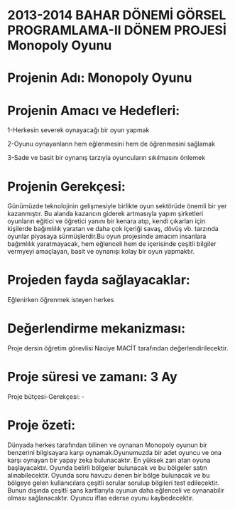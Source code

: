 # 2013-2014 BAHAR DÖNEMİ GÖRSEL PROGRAMLAMA-II DÖNEM PROJESİ Monopoly Oyunu

# Projenin Adı: Monopoly Oyunu


# Projenin Amacı ve Hedefleri:	

1-Herkesin severek oynayacağı bir oyun yapmak

2-Oyunu oynayanların hem eğlenmesini hem de öğrenmesini sağlamak

3-Sade ve basit bir oynanış tarzıyla oyuncuların sıkılmasını önlemek






# Projenin Gerekçesi:	
Günümüzde teknolojinin gelişmesiyle birlikte oyun sektörüde önemli bir yer kazanmıştır. Bu alanda kazancın giderek artmasıyla yapım şirketleri oyunların eğitici ve öğretici yanını bir kenara atıp, kendi çıkarları için kişilerde bağımlılık yaratan ve daha çok içeriği savaş, dövüş vb. tarzında oyunlar piyasaya sürmüşlerdir.Bu oyun projesinde amacım insanlara bağımlılık yaratmayacak, hem eğlenceli hem de içerisinde çeşitli bilgiler vermyeyi amaçlayan, basit ve oynanışı kolay bir oyun yapmaktır.  

# Projeden fayda sağlayacaklar:	
Eğlenirken öğrenmek isteyen herkes

# Değerlendirme mekanizması:	
Proje dersin öğretim görevlisi Naciye MACİT tarafından değerlendirilecektir.

# Proje süresi ve zamanı:	3 Ay
Proje bütçesi-Gerekçesi:	-



# Proje özeti: 
Dünyada herkes tarafından bilinen ve oynanan Monopoly oyunun bir benzerini bilgisayara karşı oynamak.Oyunumuzda bir adet oyuncu ve ona karşı oynayan bir yapay zeka bulunacaktır. En yüksek zarı atan oyuna başlayacaktır. Oyunda belirli bölgeler bulunacak ve bu bölgeler satın alınabilecektir. Oyunda soru havuzu denen bir bölge bulunacak ve bu bölgeye gelen kullanıcılara çeşitli sorular sorulup bilgileri test edilecektir. Bunun dışında çeşitli şans kartlarıyla oyunun daha eğlenceli ve oynanabilir olması sağlanacaktır. Oyuncu iflas ederse oyunu kaybedecektir.


